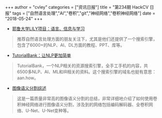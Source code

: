 +++
author = "cvley"
categories = ["资讯日报"]
title = "第234期 HackCV 日报"
tags = ["自然语言处理","AI","卷积","git","神经网络","卷积神经网络"]
date = "2018-05-24"
+++

- [耶鲁大学LILY项目：语言、信息与学习](https://yale-lily.github.io/?from=hackcv&hmsr=hackcv.com&utm_medium=hackcv.com&utm_source=hackcv.com)

> 推荐自然语言处理方面的朋友关注下，尤其是他们还提供了一个搜索引擎，包含了6000+的NLP、AI、DL方面的教程、PPT、库等。

- [TutorialBank：让NLP更加简单](https://alex-fabbri.github.io/TutorialBank/?from=hackcv&hmsr=hackcv.com&utm_medium=hackcv.com&utm_source=hackcv.com)

> TutorialBank，一个NLP相关的资源搜索引擎，全手工手机的内容，共6500多NLP、AI、ML和IR相关的资料。这个搜索引擎的域名也挺有意思：aan.how。

- [图像语义分割综述](https://www.jeremyjordan.me/semantic-segmentation/?from=hackcv&hmsr=hackcv.com&utm_medium=hackcv.com&utm_source=hackcv.com)

> 这是一篇质量非常高的图像语义分割的总结，非常详细地介绍了如何使用卷积神经网络进行图像语义分割，涉及到的网络包括编码解码器、全卷积网络、U-Net、U-Net变种等。

